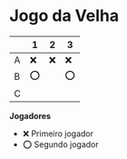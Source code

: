 # Jogo da Velha

|   | 1 | 2 | 3 |
|---|---|---|---|
| A |❌|❌|❌|
| B |⭕||⭕|
| C ||||

**Jogadores**

- ❌ Primeiro jogador 
- ⭕ Segundo jogador
